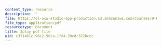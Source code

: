 ```yaml
---
content_type: resource
description: ''
file: https://ol-ocw-studio-app-production.s3.amazonaws.com/courses/9-00sc-introduction-to-psychology-fall-2011/c371461c96c250ca1fd430cdc372bcdc_SBrCPDC21f4.pdf
file_type: application/pdf
resourcetype: Document
title: 3play pdf file
uid: c371461c-96c2-50ca-1fd4-30cdc372bcdc
---
```

